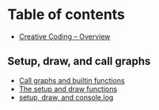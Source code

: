 # Table of contents

* [Creative Coding – Overview](README.md)

## Setup, draw, and call graphs

* [Call graphs and builtin functions](call-graphs-and-builtin-functions.md)
* [The setup and draw functions](the-setup-and-draw-functions.md)
* [setup, draw, and console.log](setup-draw-and-console.log.md)
